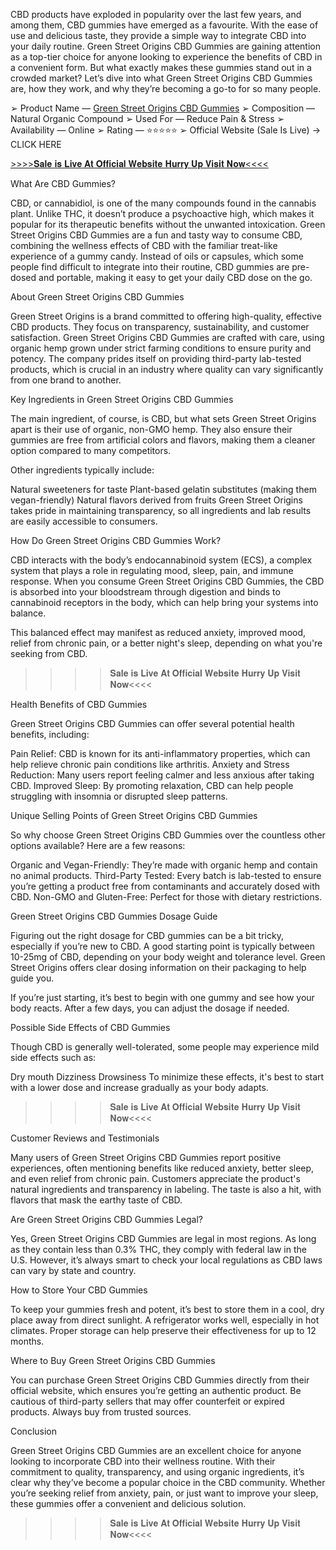 CBD products have exploded in popularity over the last few years, and among them, CBD gummies have emerged as a favourite. With the ease of use and delicious taste, they provide a simple way to integrate CBD into your daily routine. Green Street Origins CBD Gummies are gaining attention as a top-tier choice for anyone looking to experience the benefits of CBD in a convenient form. But what exactly makes these gummies stand out in a crowded market? Let’s dive into what Green Street Origins CBD Gummies are, how they work, and why they’re becoming a go-to for so many people.

➢ Product Name — [Green Street Origins CBD Gummies](https://www.facebook.com/Official.Green.Street.Origins.CBD.Gummies/)
‍➢ Composition — Natural Organic Compound
➢ Used For — Reduce Pain & Stress
➢ Availability — Online
➢ Rating — ⭐⭐⭐⭐⭐
➢ Official Website (Sale Is Live) → CLICK HERE

[>>>>𝐒𝐚𝐥𝐞 𝐢𝐬 𝐋𝐢𝐯𝐞 𝐀𝐭 𝐎𝐟𝐟𝐢𝐜𝐢𝐚𝐥 𝐖𝐞𝐛𝐬𝐢𝐭𝐞 𝐇𝐮𝐫𝐫𝐲 𝐔𝐩 𝐕𝐢𝐬𝐢𝐭 𝐍𝐨𝐰<<<<](https://supplementcarts.com/green-street-origins-cbd-gummies/)

What Are CBD Gummies?

CBD, or cannabidiol, is one of the many compounds found in the cannabis plant. Unlike THC, it doesn’t produce a psychoactive high, which makes it popular for its therapeutic benefits without the unwanted intoxication. Green Street Origins CBD Gummies are a fun and tasty way to consume CBD, combining the wellness effects of CBD with the familiar treat-like experience of a gummy candy.
Instead of oils or capsules, which some people find difficult to integrate into their routine, CBD gummies are pre-dosed and portable, making it easy to get your daily CBD dose on the go.

About Green Street Origins CBD Gummies

Green Street Origins is a brand committed to offering high-quality, effective CBD products. They focus on transparency, sustainability, and customer satisfaction. Green Street Origins CBD Gummies are crafted with care, using organic hemp grown under strict farming conditions to ensure purity and potency. The company prides itself on providing third-party lab-tested products, which is crucial in an industry where quality can vary significantly from one brand to another.

Key Ingredients in Green Street Origins CBD Gummies

The main ingredient, of course, is CBD, but what sets Green Street Origins apart is their use of organic, non-GMO hemp. They also ensure their gummies are free from artificial colors and flavors, making them a cleaner option compared to many competitors.

Other ingredients typically include:

Natural sweeteners for taste
Plant-based gelatin substitutes (making them vegan-friendly)
Natural flavors derived from fruits
Green Street Origins takes pride in maintaining transparency, so all ingredients and lab results are easily accessible to consumers.

How Do Green Street Origins CBD Gummies Work?

CBD interacts with the body’s endocannabinoid system (ECS), a complex system that plays a role in regulating mood, sleep, pain, and immune response. When you consume Green Street Origins CBD Gummies, the CBD is absorbed into your bloodstream through digestion and binds to cannabinoid receptors in the body, which can help bring your systems into balance.

This balanced effect may manifest as reduced anxiety, improved mood, relief from chronic pain, or a better night's sleep, depending on what you're seeking from CBD.

>>>>𝐒𝐚𝐥𝐞 𝐢𝐬 𝐋𝐢𝐯𝐞 𝐀𝐭 𝐎𝐟𝐟𝐢𝐜𝐢𝐚𝐥 𝐖𝐞𝐛𝐬𝐢𝐭𝐞 𝐇𝐮𝐫𝐫𝐲 𝐔𝐩 𝐕𝐢𝐬𝐢𝐭 𝐍𝐨𝐰<<<<

Health Benefits of CBD Gummies

Green Street Origins CBD Gummies can offer several potential health benefits, including:

Pain Relief: CBD is known for its anti-inflammatory properties, which can help relieve chronic pain conditions like arthritis.
Anxiety and Stress Reduction: Many users report feeling calmer and less anxious after taking CBD.
Improved Sleep: By promoting relaxation, CBD can help people struggling with insomnia or disrupted sleep patterns.

Unique Selling Points of Green Street Origins CBD Gummies

So why choose Green Street Origins CBD Gummies over the countless other options available? Here are a few reasons:

Organic and Vegan-Friendly: They’re made with organic hemp and contain no animal products.
Third-Party Tested: Every batch is lab-tested to ensure you’re getting a product free from contaminants and accurately dosed with CBD.
Non-GMO and Gluten-Free: Perfect for those with dietary restrictions.

Green Street Origins CBD Gummies Dosage Guide

Figuring out the right dosage for CBD gummies can be a bit tricky, especially if you’re new to CBD. A good starting point is typically between 10-25mg of CBD, depending on your body weight and tolerance level. Green Street Origins offers clear dosing information on their packaging to help guide you.

If you’re just starting, it’s best to begin with one gummy and see how your body reacts. After a few days, you can adjust the dosage if needed.

Possible Side Effects of CBD Gummies

Though CBD is generally well-tolerated, some people may experience mild side effects such as:

Dry mouth
Dizziness
Drowsiness To minimize these effects, it's best to start with a lower dose and increase gradually as your body adapts.

>>>>𝐒𝐚𝐥𝐞 𝐢𝐬 𝐋𝐢𝐯𝐞 𝐀𝐭 𝐎𝐟𝐟𝐢𝐜𝐢𝐚𝐥 𝐖𝐞𝐛𝐬𝐢𝐭𝐞 𝐇𝐮𝐫𝐫𝐲 𝐔𝐩 𝐕𝐢𝐬𝐢𝐭 𝐍𝐨𝐰<<<<

Customer Reviews and Testimonials

Many users of Green Street Origins CBD Gummies report positive experiences, often mentioning benefits like reduced anxiety, better sleep, and even relief from chronic pain. Customers appreciate the product's natural ingredients and transparency in labeling. The taste is also a hit, with flavors that mask the earthy taste of CBD.

Are Green Street Origins CBD Gummies Legal?

Yes, Green Street Origins CBD Gummies are legal in most regions. As long as they contain less than 0.3% THC, they comply with federal law in the U.S. However, it’s always smart to check your local regulations as CBD laws can vary by state and country.

How to Store Your CBD Gummies

To keep your gummies fresh and potent, it’s best to store them in a cool, dry place away from direct sunlight. A refrigerator works well, especially in hot climates. Proper storage can help preserve their effectiveness for up to 12 months.

Where to Buy Green Street Origins CBD Gummies

You can purchase Green Street Origins CBD Gummies directly from their official website, which ensures you’re getting an authentic product. Be cautious of third-party sellers that may offer counterfeit or expired products. Always buy from trusted sources.

Conclusion

Green Street Origins CBD Gummies are an excellent choice for anyone looking to incorporate CBD into their wellness routine. With their commitment to quality, transparency, and using organic ingredients, it’s clear why they’ve become a popular choice in the CBD community. Whether you’re seeking relief from anxiety, pain, or just want to improve your sleep, these gummies offer a convenient and delicious solution.

>>>>𝐒𝐚𝐥𝐞 𝐢𝐬 𝐋𝐢𝐯𝐞 𝐀𝐭 𝐎𝐟𝐟𝐢𝐜𝐢𝐚𝐥 𝐖𝐞𝐛𝐬𝐢𝐭𝐞 𝐇𝐮𝐫𝐫𝐲 𝐔𝐩 𝐕𝐢𝐬𝐢𝐭 𝐍𝐨𝐰<<<<

